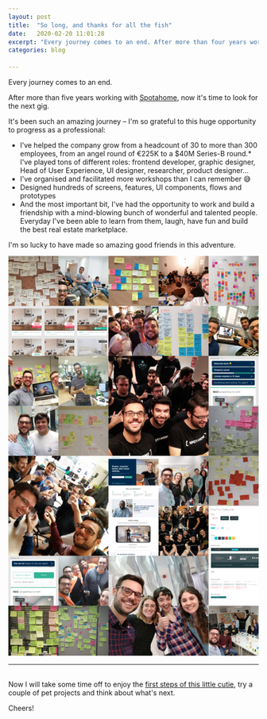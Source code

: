 ```yaml
---
layout: post
title:  "So long, and thanks for all the fish"
date:   2020-02-20 11:01:28
excerpt: "Every journey comes to an end. After more than four years working with Spotahome, now it's time to "
categories: blog

---
```


Every journey comes to an end.

After more than five years working with [Spotahome](https://www.spotahome.com/), now it's time to look for the next gig.

It's been such an amazing journey – I'm so grateful to this huge opportunity to progress as a professional:
* I’ve helped the company grow from a headcount of 30 to more than 300 employees, from an angel round of €225K to a $40M Series-B round.* I've played tons of different roles: frontend developer, graphic designer, Head of User Experience, UI designer, researcher, product designer...
* I've organised and facilitated more workshops than I can remember 😅
* Designed hundreds of screens, features, UI components, flows and prototypes
* And the most important bit, I've had the opportunity to work and build a friendship with a mind-blowing bunch of wonderful and talented people. Everyday I've been able to learn from them, laugh, have fun and build the best real estate marketplace.

I'm so lucky to have made so amazing good friends in this adventure.
<br>

<p>
    <div class="full-bleed-image">
        <picure>
            <source srcset=/images/spotahome-life.jpg" media="(min-width: 600px)">
            <img
                src="/images/spotahome-life--mobile.jpg"
                alt="A collage of photos of tons of post-its, UI designs and great friends I've made at Spotahome">
        </picure>
    </div>
</p>

---
<br>
Now I will take some time off to enjoy the <a title="Link to a picture of my son in my instagram feed" href="https://www.instagram.com/p/B5lIgljoDP7/">first steps of this little cutie</a>, try a couple of pet projects and think about what's next.

Cheers!
